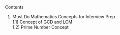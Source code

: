 Contents
1) Must Do Mathematics Concepts for Interview Prep
\
1.1) Concept of GCD and LCM
\
1.2) Prime Number Concept
